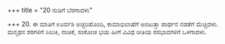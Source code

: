 +++
title = "20 ನುಡಿಗೆ ಬೆರಗಾದಳು"

+++
20. ಈ ಮಾತಿಗೆ ಊರ್ವಶಿ ಅಚ್ಚರಿಹೊಂದಿ, ಕಾಮಾಭಿಲಾಷೆಗೆ ಅಂಜುತ್ತಾ ಪಾರ್ಥನ ನಡತೆಗೆ ಮೆಚ್ಚಿದಳು. ಮನ್ಮಥನ ಶರಗಳಿಗೆ ಸಿಲುಕಿ, ನಾಚಿಕೆ, ಸಂಕೋಚ ಭಯ ಹೀಗೆ ವಿವಿಧ ರೀತಿಯ ರಸಭಾವಗಳಿಗೆ ಒಳಗಾದಳು.